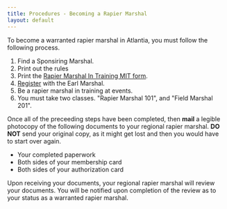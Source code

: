 ```yaml
---
title: Procedures - Becoming a Rapier Marshal
layout: default
---
```


To become a warranted rapier marshal in Atlantia, you must follow the
following process.

1.  Find a Sponsiring Marshal.
2.  Print out the rules
3.  Print the [Rapier Marshal In Training MIT form](/documents/mitForm.pdf).
4.  [Register](http://marshal.atlantia.sca.org/update.php) with the Earl Marshal.
5.  Be a rapier marshal in training at events.
6.  You must take two classes. "Rapier Marshal 101", and "Field Marshal 201".

Once all of the preceeding steps have been completed, then **mail** a legible photocopy of the following documents to your regional rapier marshal.
**DO NOT** send your original copy, as it might get lost and then you would have to start over again.

- Your completed paperwork
- Both sides of your membership card
- Both sides of your authorization card

Upon receiving your documents, your regional rapier marshal will review your documents.
You will be notified upon completion of the review as to your status as a warranted rapier marshal.
